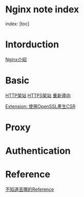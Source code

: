 # Nginx note index

index:
[toc]

# Intorduction
[Nginx介紹](./Intorduction/Nginx介紹.md)

# Basic
[HTTP架站](./Basic/HTTP_site.md)
[HTTPS架站](./Basic/HTTPS_site.md)
[重新導向](./Basic/Redirect.md)

[Extension: 使用OpenSSL產生CSR](./Basic/使用OpenSSL產生CSR.md)

# Proxy


# Authentication


# Reference
[不知道丟哪的Reference](./懶得整理的參考資料.md)
